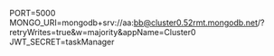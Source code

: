 PORT=5000
MONGO_URI=mongodb+srv://aa:bb@cluster0.52rmt.mongodb.net/?retryWrites=true&w=majority&appName=Cluster0
JWT_SECRET=taskManager
